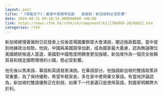 ```yaml
---
layout: post
title: "《環看天下》：憂慮中美競爭加劇   黃循財：新加坡勢必受影響"
date: 2024-08-21 09:18:14.000000000 +08:00
link: https://news.rthk.hk/rthk/ch/component/k2/1766989-20240821.htm
categories: rthk
---
```


新加坡總理黃循財日前發表上任後首場國慶群眾大會演說，闡述施政藍圖，當中提到地緣政治局勢。他說，中國與美國競爭加劇，成為國家最大憂慮，認為無論哪位美國總統候選人當選，美國對中國態度明顯會更加強硬。新加坡作為一個完全依賴貿易和穩定國際環境的小國，勢必受影響。

他先後以馬來語、華語和英語發表演說。在華語部分，他強調新加坡的雙語政策非常重要，為了保持優勢，希望年輕家長，多在家中使用華文華語。有當地評論認為，新加坡的雙語優勢正在削弱，如果下一代普遍只是使用英語，對國家明顯弊大於利。

